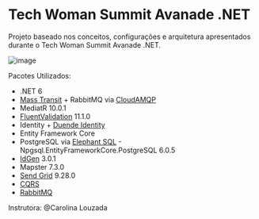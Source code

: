 # Tech Woman Summit Avanade .NET
Projeto baseado nos conceitos, configurações e arquitetura apresentados durante o Tech Woman Summit Avanade .NET. 

![image](https://user-images.githubusercontent.com/83672645/179430951-f03f63a9-3734-4f95-a1c0-6a223d9a5e0d.png)

Pacotes Utilizados: 
- .NET 6
- [Mass Transit](https://masstransit-project.com/quick-starts/rabbitmq.html) + RabbitMQ via [CloudAMQP](https://masstransit-project.com/quick-starts/rabbitmq.html)
- MediatR 10.0.1
- [FluentValidation](https://docs.fluentvalidation.net/en/latest/) 11.1.0
- Identity + [Duende Identity](https://docs.duendesoftware.com/identityserver/v6)
- Entity Framework Core
- PostgreSQL via [Elephant SQL](https://www.elephantsql.com/) - Npgsql.EntityFrameworkCore.PostgreSQL 6.0.5
- [IdGen](https://github.com/RobThree/IdGen) 3.0.1
- Mapster 7.3.0
- [Send Grid](https://sendgrid.com/go/email-brand-signup-sales-1?utm_source=google&utm_medium=cpc&utm_term=sendgrid&utm_campaign=SendGrid_G_S_LATAM_Brand_(English)&cq_plac=&cq_net=g&cq_pos=&cq_med=&cq_plt=gp&gclid=CjwKCAjwt7SWBhAnEiwAx8ZLas7OaoSHIZE_7GOKpz3egYPZ68KZFrp7VIzFaXGtRRYbE7TkPeARthoC1LoQAvD_BwE) 9.28.0
- [CQRS](https://docs.microsoft.com/pt-br/azure/architecture/patterns/cqrs)
- [RabbitMQ](https://www.rabbitmq.com/getstarted.html)



Instrutora: @Carolina Louzada
